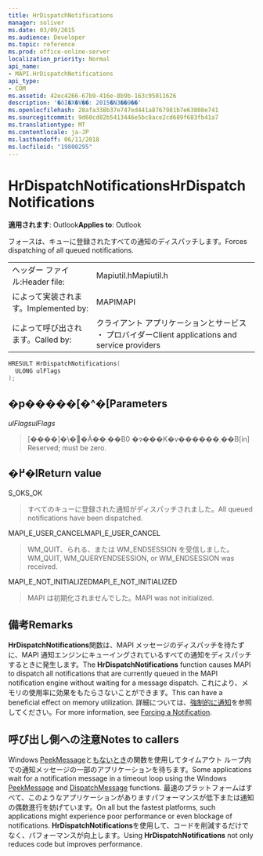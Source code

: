 ```yaml
---
title: HrDispatchNotifications
manager: soliver
ms.date: 03/09/2015
ms.audience: Developer
ms.topic: reference
ms.prod: office-online-server
localization_priority: Normal
api_name:
- MAPI.HrDispatchNotifications
api_type:
- COM
ms.assetid: 42ec4266-67b9-416e-8b9b-163c95011626
description: '�ŏI�X�V��: 2015�N3��9��'
ms.openlocfilehash: 28afa338b37e747ed441a8767981b7e63808e741
ms.sourcegitcommit: 9d60cd82b5413446e5bc8ace2cd689f683fb41a7
ms.translationtype: MT
ms.contentlocale: ja-JP
ms.lasthandoff: 06/11/2018
ms.locfileid: "19800295"
---
```

# <a name="hrdispatchnotifications"></a><span data-ttu-id="08385-103">HrDispatchNotifications</span><span class="sxs-lookup"><span data-stu-id="08385-103">HrDispatchNotifications</span></span>

  
  
<span data-ttu-id="08385-104">**適用されます**: Outlook</span><span class="sxs-lookup"><span data-stu-id="08385-104">**Applies to**: Outlook</span></span> 
  
<span data-ttu-id="08385-105">フォースは、キューに登録されたすべての通知のディスパッチします。</span><span class="sxs-lookup"><span data-stu-id="08385-105">Forces dispatching of all queued notifications.</span></span> 
  
|||
|:-----|:-----|
|<span data-ttu-id="08385-106">ヘッダー ファイル:</span><span class="sxs-lookup"><span data-stu-id="08385-106">Header file:</span></span>  <br/> |<span data-ttu-id="08385-107">Mapiutil.h</span><span class="sxs-lookup"><span data-stu-id="08385-107">Mapiutil.h</span></span>  <br/> |
|<span data-ttu-id="08385-108">によって実装されます。</span><span class="sxs-lookup"><span data-stu-id="08385-108">Implemented by:</span></span>  <br/> |<span data-ttu-id="08385-109">MAPI</span><span class="sxs-lookup"><span data-stu-id="08385-109">MAPI</span></span>  <br/> |
|<span data-ttu-id="08385-110">によって呼び出されます。</span><span class="sxs-lookup"><span data-stu-id="08385-110">Called by:</span></span>  <br/> |<span data-ttu-id="08385-111">クライアント アプリケーションとサービス ・ プロバイダー</span><span class="sxs-lookup"><span data-stu-id="08385-111">Client applications and service providers</span></span>  <br/> |
   
```cpp
HRESULT HrDispatchNotifications(
  ULONG ulFlags
);
```

## <a name="parameters"></a><span data-ttu-id="08385-112">�p�����[�^�[</span><span class="sxs-lookup"><span data-stu-id="08385-112">Parameters</span></span>

 <span data-ttu-id="08385-113">_ulFlags_</span><span class="sxs-lookup"><span data-stu-id="08385-113">_ulFlags_</span></span>
  
> <span data-ttu-id="08385-114">[����]�\�񂳂�Ă��܂��B0 �ɂ���K�v������܂��B</span><span class="sxs-lookup"><span data-stu-id="08385-114">[in] Reserved; must be zero.</span></span> 
    
## <a name="return-value"></a><span data-ttu-id="08385-115">�߂�l</span><span class="sxs-lookup"><span data-stu-id="08385-115">Return value</span></span>

<span data-ttu-id="08385-116">S_OK</span><span class="sxs-lookup"><span data-stu-id="08385-116">S_OK</span></span>
  
> <span data-ttu-id="08385-117">すべてのキューに登録された通知がディスパッチされました。</span><span class="sxs-lookup"><span data-stu-id="08385-117">All queued notifications have been dispatched.</span></span>
    
<span data-ttu-id="08385-118">MAPI_E_USER_CANCEL</span><span class="sxs-lookup"><span data-stu-id="08385-118">MAPI_E_USER_CANCEL</span></span>
  
> <span data-ttu-id="08385-119">WM_QUIT、られる、または WM_ENDSESSION を受信しました。</span><span class="sxs-lookup"><span data-stu-id="08385-119">WM_QUIT, WM_QUERYENDSESSION, or WM_ENDSESSION was received.</span></span>
    
<span data-ttu-id="08385-120">MAPI_E_NOT_INITIALIZED</span><span class="sxs-lookup"><span data-stu-id="08385-120">MAPI_E_NOT_INITIALIZED</span></span>
  
> <span data-ttu-id="08385-121">MAPI は初期化されませんでした。</span><span class="sxs-lookup"><span data-stu-id="08385-121">MAPI was not initialized.</span></span>
    
## <a name="remarks"></a><span data-ttu-id="08385-122">備考</span><span class="sxs-lookup"><span data-stu-id="08385-122">Remarks</span></span>

<span data-ttu-id="08385-123">**HrDispatchNotifications**関数は、MAPI メッセージのディスパッチを待たずに、MAPI 通知エンジンにキューイングされているすべての通知をディスパッチするときに発生します。</span><span class="sxs-lookup"><span data-stu-id="08385-123">The **HrDispatchNotifications** function causes MAPI to dispatch all notifications that are currently queued in the MAPI notification engine without waiting for a message dispatch.</span></span> <span data-ttu-id="08385-124">これにより、メモリの使用率に効果をもたらさないことができます。</span><span class="sxs-lookup"><span data-stu-id="08385-124">This can have a beneficial effect on memory utilization.</span></span> <span data-ttu-id="08385-125">詳細については、[強制的に通知](forcing-a-notification.md)を参照してください。</span><span class="sxs-lookup"><span data-stu-id="08385-125">For more information, see [Forcing a Notification](forcing-a-notification.md).</span></span> 
  
## <a name="notes-to-callers"></a><span data-ttu-id="08385-126">呼び出し側への注意</span><span class="sxs-lookup"><span data-stu-id="08385-126">Notes to callers</span></span>

<span data-ttu-id="08385-127">Windows [PeekMessage](http://msdn.microsoft.com/ja-jp/library/ms644943.aspx)と[もないとき](http://msdn.microsoft.com/ja-jp/library/ms644934.aspx)の関数を使用してタイムアウト ループ内での通知メッセージの一部のアプリケーションを待ちます。</span><span class="sxs-lookup"><span data-stu-id="08385-127">Some applications wait for a notification message in a timeout loop using the Windows [PeekMessage](http://msdn.microsoft.com/ja-jp/library/ms644943.aspx) and [DispatchMessage](http://msdn.microsoft.com/ja-jp/library/ms644934.aspx) functions.</span></span> <span data-ttu-id="08385-128">最速のプラットフォームはすべて、このようなアプリケーションがありますパフォーマンスが低下または通知の偶数進行を妨げています。</span><span class="sxs-lookup"><span data-stu-id="08385-128">On all but the fastest platforms, such applications might experience poor performance or even blockage of notifications.</span></span> <span data-ttu-id="08385-129">**HrDispatchNotifications**を使用して、コードを削減するだけでなく、パフォーマンスが向上します。</span><span class="sxs-lookup"><span data-stu-id="08385-129">Using **HrDispatchNotifications** not only reduces code but improves performance.</span></span> 
  

